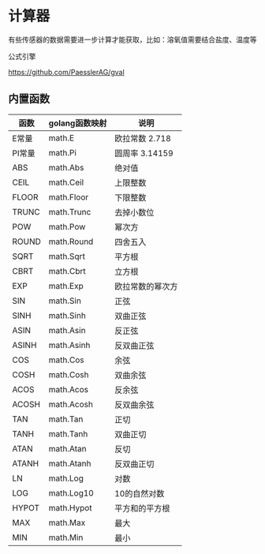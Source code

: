 # 计算器

有些传感器的数据需要进一步计算才能获取，比如：溶氧值需要结合盐度、温度等

公式引擎

https://github.com/PaesslerAG/gval

## 内置函数

| 函数    | golang函数映射 | 说明          |
|-------|------------|-------------|
| E常量   | math.E     | 欧拉常数 2.718  |
| PI常量  | math.Pi    | 圆周率 3.14159 |
| ABS   | math.Abs   | 绝对值         |
| CEIL  | math.Ceil  | 上限整数        |
| FLOOR | math.Floor | 下限整数        |
| TRUNC | math.Trunc | 去掉小数位       |
| POW   | math.Pow   | 幂次方         |
| ROUND | math.Round | 四舍五入        |
| SQRT  | math.Sqrt  | 平方根         |
| CBRT  | math.Cbrt  | 立方根         |
| EXP   | math.Exp   | 欧拉常数的幂次方    |
| SIN   | math.Sin   | 正弦          |
| SINH  | math.Sinh  | 双曲正弦        |
| ASIN  | math.Asin  | 反正弦         |
| ASINH | math.Asinh | 反双曲正弦       |
| COS   | math.Cos   | 余弦          |
| COSH  | math.Cosh  | 双曲余弦        |
| ACOS  | math.Acos  | 反余弦         |
| ACOSH | math.Acosh | 反双曲余弦       |
| TAN   | math.Tan   | 正切          |
| TANH  | math.Tanh  | 双曲正切        |
| ATAN  | math.Atan  | 反切          |
| ATANH | math.Atanh | 反双曲正切       |
| LN    | math.Log   | 对数          |
| LOG   | math.Log10 | 10的自然对数     |
| HYPOT | math.Hypot | 平方和的平方根     |
| MAX   | math.Max   | 最大          |
| MIN   | math.Min   | 最小          |
